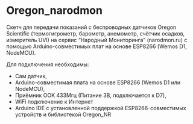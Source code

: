 # Oregon_narodmon
Скетч для передачи показаний с беспроводных датчиков Oregon Scientific (термогигрометр, барометр, анемометр, счётчик осадков, измеритель UVI) на сервис “Народный Мониторинга” (narodmon.ru)
с помощью Arduino-совместимых плат на основе ESP8266 (Wemos D1, NodeMCU).

Для подключения необходимы:
- Сам датчик,
- Arduino-совместимая плата на основе ESP8266 (Wemos D1 или NodeMCU),
- Приёмник OOK 433Мгц (Питание 3В, подключается к D7),
- WiFi подключение к Интернет
- Arduino IDE с установленной поддержкой ESP8266-совместимых устройств и библиотекой Oregon_NR
